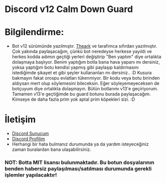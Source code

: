 # Discord v12 Calm Down Guard

# Bilgilendirme:
* Bot v12 sürümünde yazılmıştır. [Theark](https://github.com/thearkxd) ve tarafımca sıfırdan yazılmıştır. Çok yakında paylaşacağım, çünkü bot neredeyse herkese yayıldı ve herkes kodda adımın geçtiği yerleri değiştirip "Ben yaptım" diye ortalıkta dolaşmaya başlıyor. Benim yaptığım botla bana hava yapanı mı dersiniz, yoksa yaptığım botu kendisi yapmış gibi paylaşıp kaldırmasını istediğimde şikayet et gibi şeyler kullananları mı dersiniz.. :D Kusura bakmayın fakat orospu evlatları tükenmiyor. Bir kodu veya botu birinden aldıysan mert olup söylemesini bileceksin. Eğer söyleyemeyeceksen de botçuyum diye ortalıkta dolaşmayın. Bütün botlarımı v13'e geçiriyorum. Tamamen v13'e geçtiğimde bu guard botunu burada paylaşacağım. Kimseye de daha fazla prim yok aptal prim köpekleri sizi. :D

# İletişim
* [Discord Sunucum](https://discord.gg/x8Uw4KTK5p)
* [Discord Profilim](https://discord.com/users/907246062459318323)
* Herhangi bir hata bulmanız durumunda ya da yardım isteyeceğiniz zaman buralardan bana ulaşabilirsiniz.

### NOT: Botta MIT lisansı bulunmaktadır. Bu botun dosyalarının benden habersiz paylaşılması/satılması durumunda gerekli işlemler yapılacaktır!
